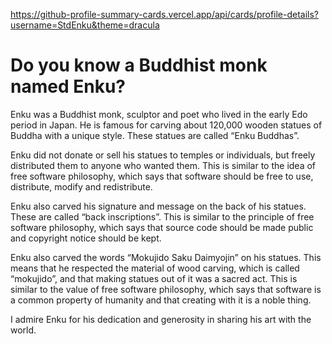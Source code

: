 https://github-profile-summary-cards.vercel.app/api/cards/profile-details?username=StdEnku&theme=dracula

# Do you know a Buddhist monk named Enku?

Enku was a Buddhist monk, sculptor and poet who lived in the early Edo period in Japan. He is famous for carving about 120,000 wooden statues of Buddha with a unique style. These statues are called “Enku Buddhas”.

Enku did not donate or sell his statues to temples or individuals, but freely distributed them to anyone who wanted them. This is similar to the idea of free software philosophy, which says that software should be free to use, distribute, modify and redistribute.

Enku also carved his signature and message on the back of his statues. These are called “back inscriptions”. This is similar to the principle of free software philosophy, which says that source code should be made public and copyright notice should be kept.

Enku also carved the words “Mokujido Saku Daimyojin” on his statues. This means that he respected the material of wood carving, which is called “mokujido”, and that making statues out of it was a sacred act. This is similar to the value of free software philosophy, which says that software is a common property of humanity and that creating with it is a noble thing.

I admire Enku for his dedication and generosity in sharing his art with the world.
